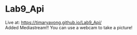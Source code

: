 # Lab9_Api <br />
Live at: https://timaryavong.github.io/Lab9_Api/ <br />
Added Mediastream!! You can use a webcam to take a picture! <br />
